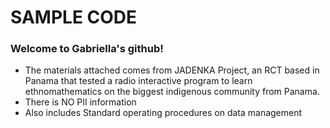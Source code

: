 # SAMPLE CODE

### Welcome to Gabriella's github!
- The materials attached comes from JADENKA Project, an RCT based in Panama that tested a radio interactive program to learn ethnomathematics on the biggest indigenous community from Panama.
- There is NO PII information
- Also includes Standard operating procedures on data management


